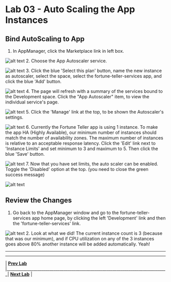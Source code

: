 [appManagerMarketplace]: img/appManagerMarketplace.png " "
[appManagerAutoscaler]: img/appManagerAutoscaler.png " "
[appManagerAutoscalerValues]: img/appManagerAutoscalerValues.png " "
[appManagerAutoscalerHome]: img/appManagerAutoscalerHome.png " "
[AppManagerAutoscalerSettings]: img/AppManagerAutoscalerSettings.png " "
[appManagerAutoscalerMinMax]: img/appManagerAutoscalerMinMax.png " "
[appManagerAutoscalerEnabled]: img/appManagerAutoscalerEnabled.png " "
[appManagerFTServiceHome]: img/appManagerFTServiceHome.png " "

# Lab 03 - Auto Scaling the App Instances

## Bind AutoScaling to App
1. In AppManager, click the Marketplace link in left box.

![alt text][appManagerMarketplace]
2. Choose the App Autoscaler service.

![alt text][appManagerAutoscaler]
3. Click the blue 'Select this plan' button, name the new instance as autoscaler, select the <STUDENT-X> space, select the fortune-teller-services app, and click the blue 'Add' button.

![alt text][appManagerAutoscalerValues]
4. The page will refresh with a summary of the services bound to the Development space. Click the "App Autoscaler" item, to view the individual service's page.

![alt text][appManagerAutoscalerHome]
5. Click the 'Manage' link at the top, to be shown the Autoscaler's settings.

![alt text][AppManagerAutoscalerSettings]
6. Currently the Fortune Teller app is using 1 instance. To make the app HA (Highly Available), our minimum number of instances should match the number of availability zones. The maximum number of instances is relative to an acceptable response latency. Click the 'Edit' link next to 'Instance Limits' and set minimum to 3 and maximum to 5. Then click the blue 'Save' button.

![alt text][appManagerAutoscalerMinMax]
7. Now that you have set limits, the auto scaler can be enabled. Toggle the 'Disabled' option at the top. (you need to close the green success message)

![alt text][appManagerAutoscalerEnabled]

## Review the Changes
1. Go back to the AppManager window and go to the fortune-teller-services app home page, by clicking the left 'Development' link and then the 'fortune-teller-services' link.

![alt text][appManagerFTServiceHome]
2. Look at what we did! The current instance count is 3 (because that was our minimum), and if CPU utilization on any of the 3 instances goes above 80% another instance will be added automatically. Yeah!


___

___
| **[Prev Lab](../Lab-02/README.md)** |_______________________________________________________________________________| **[Next Lab](../Lab-04/README.md)** |
